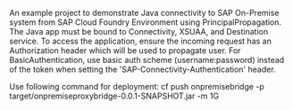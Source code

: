 An example project to demonstrate Java connectivity to SAP On-Premise system from SAP Cloud Foundry Environment using PrincipalPropagation. The Java app must be bound to Connectivity, XSUAA, and Destination service. To access the application, ensure the incoming request has an Authorization header which will be used to propagate user. For BasicAuthentication, use basic auth scheme (username:password) instead of the token when setting the 'SAP-Connectivity-Authentication' header. 

Use following command for deployment:
 cf push onpremisebridge -p target/onpremiseproxybridge-0.0.1-SNAPSHOT.jar -m 1G

